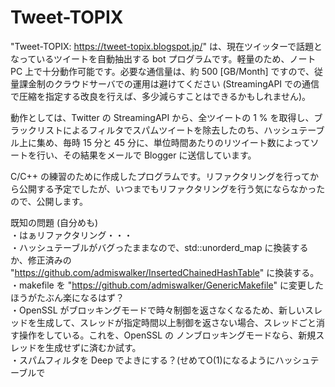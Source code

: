 # Tweet-TOPIX

"Tweet-TOPIX: https://tweet-topix.blogspot.jp/" は、現在ツイッターで話題となっているツイートを自動抽出する bot プログラムです。軽量のため、ノート PC 上で十分動作可能です。必要な通信量は、約 500 [GB/Month] ですので、従量課金制のクラウドサーバでの運用は避けてください (StreamingAPI での通信で圧縮を指定する改良を行えば、多少減らすことはできるかもしれません)。

動作としては、Twitter の StreamingAPI から、全ツイートの 1 % を取得し、ブラックリストによるフィルタでスパムツイートを除去したのち、ハッシュテーブル上に集め、毎時 15 分と 45 分に、単位時間あたりのリツイート数によってソートを行い、その結果をメールで Blogger に送信しています。

C/C++ の練習のために作成したプログラムです。リファクタリングを行ってから公開する予定でしたが、いつまでもリファクタリングを行う気にならなかったので、公開します。  

既知の問題 (自分めも)  
・はぁリファクタリング・・・  
・ハッシュテーブルがバグったままなので、std::unorderd_map に換装するか、修正済みの "https://github.com/admiswalker/InsertedChainedHashTable" に換装する。  
・makefile を "https://github.com/admiswalker/GenericMakefile" に変更したほうがたぶん楽になるはず？  
・OpenSSL がブロッキングモードで時々制御を返さなくなるため、新しいスレッドを生成して、スレッドが指定時間以上制御を返さない場合、スレッドごと消す操作をしている。これを、OpenSSL の ノンブロッキングモードなら、新規スレッドを生成せずに済むか試す。  
・スパムフィルタを Deep でよきにする？(せめてO(1)になるようにハッシュテーブルで

